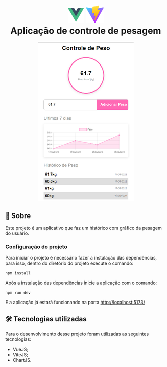 <h1 align="center">
 <img src="https://github.com/ipedromotta/VueJS-Flask/blob/main/frontend/src/assets/logo.png" width="50"> <img src="https://github.com/ipedromotta/historico-peso/blob/main/public/vite.svg" width="55"><br>Aplicação de controle de pesagem
</h1>
<p align="center">
  <img src="https://github.com/ipedromotta/historico-peso/blob/main/public/preview.png" width="300">
</p>

## :page_facing_up: Sobre #
Este projeto é um aplicativo que faz um histórico com gráfico da pesagem do usuário.

### Configuração do projeto
Para iniciar o projeto é necessário fazer a instalação das dependências, para isso, dentro do diretório do projeto execute o comando:
```
npm install
```
Após a instalação das dependências inicie a aplicação com o comando:
```
npm run dev
```
E a aplicação já estará funcionando na porta <a href="http://localhost:5173/">http://localhost:5173/</a>

## 🛠️ Tecnologias utilizadas #

Para o desenvolvimento desse projeto foram utilizadas as seguintes tecnologias:
* VueJS;
* ViteJS;
* ChartJS.
